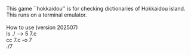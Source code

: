 This game ``hokkaidou'' is for checking dictionaries of Hokkaidou island.<BR>
This runs on a terminal emulator.<BR>
<BR>
How to use (version 202507)<BR>
ls ./ --> 5 7.c<BR>
cc 7.c -o 7<BR>
./7

